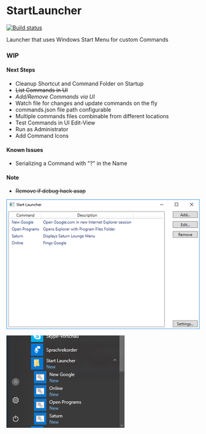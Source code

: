# StartLauncher

[![Build status](https://ci.appveyor.com/api/projects/status/qy1io2k9kt00be3p?svg=true)](https://ci.appveyor.com/project/matthiaslischka/startlauncher)

Launcher that uses Windows Start Menu for custom Commands
### WIP

#### Next Steps
* Cleanup Shortcut and Command Folder on Startup
* ~~List Commands in UI~~
* *Add/Remove Commands via UI*
* Watch file for changes and update commands on the fly
* commands.json file path configurable
* Multiple commands files combinable from different locations
* Test Commands in UI Edit-View
* Run as Administrator
* Add Command Icons

#### Known Issues
* Serializing a Command with "?" in the Name

#### Note
* ~~Remove if debug hack asap~~


![screenshot program](https://raw.githubusercontent.com/matthiaslischka/startlauncher/master/screenshot.png)


![screenshot start menu](https://raw.githubusercontent.com/matthiaslischka/startlauncher/master/startmenu.png)
